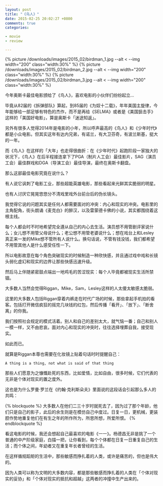 ```yaml
---
layout: post
title: "《鸟人》"
date: 2015-02-25 20:02:27 +0800
comments: true
categories:

- movie
- review

---
```


{% picture /downloads/images/2015_02/birdman_1.jpg --alt < --img width="200" class="width:30%" %}
{% picture /downloads/images/2015_02/birdman_2.jpg --alt < --img width="200" class="width:30%" %}
{% picture /downloads/images/2015_02/birdman_3.jpg --alt < --img width="200" class="width:30%" %}

今年奥斯卡最佳电影颁给了《鸟人》，喜欢电影的小伙伴们纷纷起立...

毕竟从82届的《拆弹部队》算起，到85届的《为奴十二载》，年年美国主旋律，今年能够给一部足够有特色的杰作，而不是再给《SELMA》或者是《美国狙击手》这样的「美国好电影」，算是奥斯卡「迷途知返」。

另外有很多人觉得2014年是电影的小年，所以呼声最高的《鸟人》和《少年时代》都是小众电影。但其实这年有达内兄弟，有诺兰，有大卫芬奇，有波兰斯基，挺大的一年。

而《鸟人》在这样的「大年」也走得很曲折：在《少年时代》起跑阶段一家独大的状况下，《鸟人》在后半程接连拿下了PGA（制片人工会）最佳影片，SAG（演员工会）最佳群戏和DGA（导演工会）最佳导演，最终在奥斯卡翻盘。

那么这部最佳电影究竟在说什么？

有人说它讽刺了电影工业，那些超能英雄电影，那些看起来光鲜其实脆弱的明星。

也有人讨厌它晃晃悠悠分不清戏里戏外台前台后的伪长镜头。

我觉得它说的问题其实是任何人都需要面对的冲突：内心和现实的冲突。电影里的主角配角，街头朗诵《麦克白》的醉汉，以及雷蒙德卡佛的小说，其实都围绕着这根主线。

每个人都会时不时地希望完全遵从自己的内心去生活。演员想不用管剧评家说什么；女儿想不用管父母说什么；老公想不用管老婆说什么；想在戏台上和Lesley真正来一发的Mike想不管所有人说什么。换句话说，不管有钱没钱，我们都希望不用管其他人是什么感受任性一下。

所以电影故意在每个角色突破现实的时候制造一种欣快感，并且通过戏中戏和长镜头弱化虚幻和现实的边界让那些快感迅速升级。

然后马上伴随紧密鼓点端出一地鸡毛的苦涩现实：每个人毕竟都被现实生活所禁锢。

大多数人当然会觉得Riggan，Mike，Sam，Lesley这样的人太傻太敏感太脆弱。

这里的大多数人包括Riggan穿着内裤走在时代广场的时候，那些拿起手机拍的看客。包括打开微信疯狂的摇完几块钱的红包，然后传播「看开」、「放下」、「断舍离」的你我。

我们按照社会规定的模式活着。别人和自己的差别太大，就气恼一番；自己和别人一模一样，又不由悲哀。面对内心和现实的冲突时，往往选择埋葬自我，接受现实。

如此而已。

就算是Riggan本尊也需要在化妆镜上贴着句话时时提醒自己：

`A thing is a thing, not what is said of that thing`

那些人们愿意为之慷慨赴死的东西，比如爱情，比如自由，很多时候，它们代表的无非是个体对现实的置之度外。

这也是为什么罗曼·罗兰在《约翰·克利斯朵夫》里面说的这段话会引起那么多人的共鸣：

{% blockquote %}
大多数人在他们二三十岁时就死去了，因为过了那个年龄，他们只是自己的影子，此后的余生则是在模仿自己中度过。日复一日，更机械，更装腔作势地重复他们在有生之年的所作所为，所思所想，所爱所恨。
{% endblockquote %}

看这电影的时候，我还会想起自己最喜欢的电影《一一》。杨德昌无非是挑了一个普通的中产阶级家庭，白描一把，让你看到，每个个体都在日复一日重复自己的生活；而个体之间，年幼者又在重复年长者曾经的生活。

在这样循规蹈矩的生活中，那些敏感而挣扎着的人类，或许是痛苦的，但也是伟大的。

因为人类可以称为文明的大多数内容，都是那些敏感而挣扎着的人类在「个体对现实的妥协」和「个体对现实的抵抗和超越」这两者的冲撞中生产出来的。
